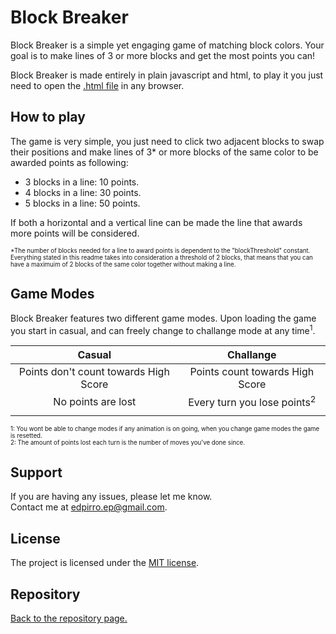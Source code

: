 Block Breaker
=============

Block Breaker is a simple yet engaging game of matching block colors. Your goal is to make lines of 3 or more blocks and get the most points you can!

Block Breaker is made entirely in plain javascript and html, to play it you just need to open the [.html file](index.html) in any browser.

How to play
-----------

The game is very simple, you just need to click two adjacent blocks to swap their positions and make lines of 3* or more blocks of the same color to be awarded points as following:
  
  - 3 blocks in a line: 10 points.
  - 4 blocks in a line: 30 points.
  - 5 blocks in a line: 50 points.

If both a horizontal and a vertical line can be made the line that awards more points will be considered.

<sub><sup> *The number of blocks needed for a line to award points is dependent to the "blockThreshold" constant. Everything stated in this readme takes into consideration a threshold of 2 blocks, that means that you can have a maximuim of 2 blocks of the same color together without making a line.</sup></sub>

Game Modes
------------

Block Breaker features two different game modes. Upon loading the game you start in casual, and can freely change to challange mode at any time<sup>1</sup>.

|   Casual  | Challange  |
| :-------: | :-------:  |
|Points don't count towards High Score | Points count towards High Score |
|No points are lost | Every turn you lose points<sup>2 |
|||

<sub><sup>1: You wont be able to change modes if any animation is on going, when you change game modes the game is resetted. <br/>
2: The amount of points lost each turn is the number of moves you've done since.</sup></sub>

Support
-------

If you are having any issues, please let me know.<br/>
Contact me at edpirro.ep@gmail.com.

License
-------

The project is licensed under the [MIT license](LICENSE).

Repository
----------

[Back to the repository page.](https://github.com/EdPirro/BlockBreaker)
